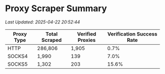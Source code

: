 # Proxy Scraper Summary

_Last Updated: 2025-04-22 20:52:44_

| Proxy Type | Total Scraped | Verified Proxies | Verification Success Rate |
|------------|--------------|------------------|--------------------------|
| HTTP | 286,806 | 1,905 | 0.7% |
| SOCKS4 | 1,990 | 139 | 7.0% |
| SOCKS5 | 1,302 | 203 | 15.6% |
